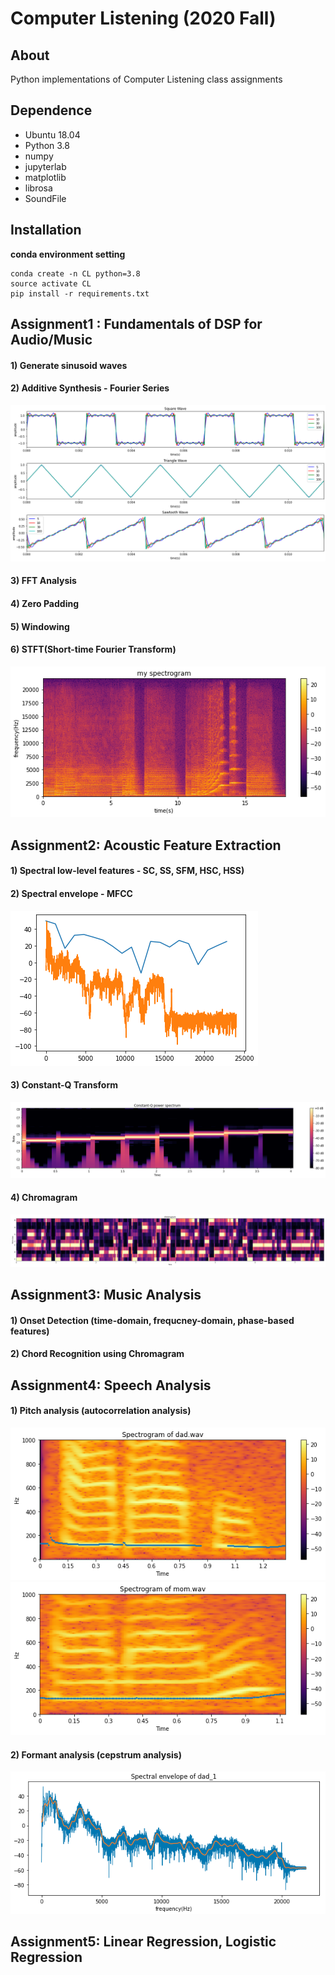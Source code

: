 # Computer Listening (2020 Fall)

## About

Python implementations of Computer Listening class assignments

## Dependence

- Ubuntu 18.04
- Python 3.8
- numpy
- jupyterlab
- matplotlib
- librosa
- SoundFile

## Installation
 **conda environment setting**

```
conda create -n CL python=3.8
source activate CL
pip install -r requirements.txt
```

## Assignment1 : Fundamentals of DSP for Audio/Music
#### 1) Generate sinusoid waves
#### 2) Additive Synthesis - Fourier Series
![sine_synthesis](./as_1/synthesis.png)
#### 3) FFT Analysis
#### 4) Zero Padding
#### 5) Windowing
#### 6) STFT(Short-time Fourier Transform)
![spectrogram](./as_1/spectrogram.png)
## Assignment2: Acoustic Feature Extraction
#### 1) Spectral low-level features - SC, SS, SFM, HSC, HSS)
#### 2) Spectral envelope - MFCC
![chromagram](./as_2/mfcc.png)
#### 3) Constant-Q Transform
![chromagram](./as_2/cqtransform.png)
#### 4) Chromagram
![chromagram](./as_2/chromagram.png)
## Assignment3: Music Analysis
#### 1) Onset Detection (time-domain, frequcney-domain, phase-based features)
#### 2) Chord Recognition using Chromagram
## Assignment4: Speech Analysis
#### 1) Pitch analysis (autocorrelation analysis)
![dad](./as_4/dad.png)
![mom](./as_4/mom.png)
#### 2) Formant analysis (cepstrum analysis)
![dad_1](./as_4/dad_1.png)
## Assignment5: Linear Regression, Logistic Regression
